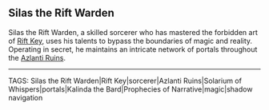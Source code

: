 ## Silas the Rift Warden

Silas the Rift Warden, a skilled sorcerer who has mastered the forbidden art of [Rift Key](../Artifacts/Rift%20Key.md), uses his talents to bypass the boundaries of magic and reality. Operating in secret, he maintains an intricate network of portals throughout the [Azlanti Ruins](../Places/Azlanti%20Ruins.md).


---
TAGS: Silas the Rift Warden|Rift Key|sorcerer|Azlanti Ruins|Solarium of Whispers|portals|Kalinda the Bard|Prophecies of Narrative|magic|shadow navigation


